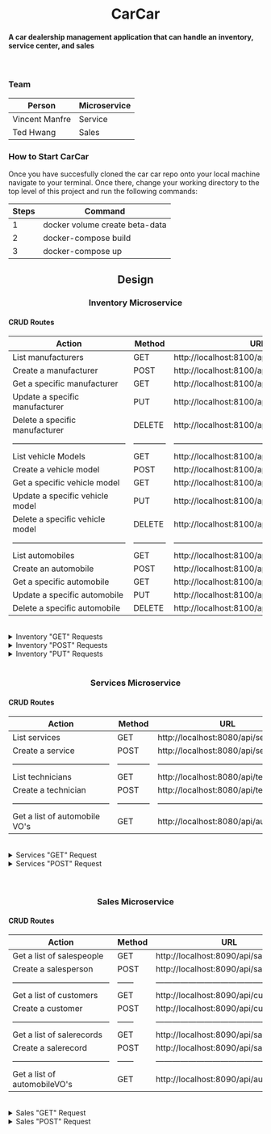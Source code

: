 <h1 style="text-align: center;">CarCar</h1>
<h4>A car dealership management application that can handle an inventory, service center, and sales </h4>

<br>

<h3>Team</h3>

| Person | Microservice |
| --- | --- |
| Vincent Manfre | Service |
| Ted Hwang | Sales |

<h3>How to Start CarCar</h3>
<p>Once you have succesfully cloned the car car repo onto your local machine navigate
to your terminal. Once there, change your working directory to the top level of this
project and run the following commands:</p>

| Steps | Command |
| --- | --- |
| 1 | docker volume create beta-data |
| 2 | docker-compose build |
| 3 | docker-compose up |

<h2 style="text-align: center;">Design</h2>



<h3 style="text-align:center;">Inventory Microservice</h3>

<h4>CRUD Routes</h4>

| Action | Method | URL |
| --- | --- | --- |
| List manufacturers | GET | http://localhost:8100/api/manufacturers/ |
| Create a manufacturer | POST | http://localhost:8100/api/manufacturers/ |
| Get a specific manufacturer | GET | http://localhost:8100/api/manufacturers/:id/ |
| Update a specific manufacturer | PUT | http://localhost:8100/api/manufacturers/:id/ |
| Delete a specific manufacturer | DELETE | http://localhost:8100/api/manufacturers/:id/
| ——————————————  | ————  | ———————————————————— |
| List vehicle Models | GET | http://localhost:8100/api/models/ |
| Create a vehicle model | POST | http://localhost:8100/api/models/ |
| Get a specific vehicle model | GET | 	http://localhost:8100/api/models/:id/ |
| Update a specific vehicle model | PUT | http://localhost:8100/api/models/:id/ |
| Delete a specific vehicle model | DELETE | http://localhost:8100/api/models/:id/
| ——————————————  | ————  | ———————————————————— |
| List automobiles | GET | http://localhost:8100/api/automobiles/|
| Create an automobile | POST | http://localhost:8100/api/automobiles/ |
| Get a specific automobile | GET | http://localhost:8100/api/automobiles/:vin/ |
| Update a specific automobile | PUT | http://localhost:8100/api/automobiles/:vin/ |
| Delete a specific automobile | DELETE | http://localhost:8100/api/automobiles/:vin/ |

<br />

<details>
    <summary>Inventory "GET" Requests</summary>
<br>
<h4>List Manufacturers</h4>

    {
        "manufacturers": [
            {
                "href": "/api/manufacturers/1/",
                "id": 1,
                "name": "Toyota"
            },
            {
                "href": "/api/manufacturers/2/",
                "id": 2,
                "name": "Hyundai"
            },
            {
                "href": "/api/manufacturers/3/",
                "id": 3,
                "name": "Audi"
            },
        ]
    }

<h4>Get a specific manufacturer</h4>

    {
	"href": "/api/manufacturers/1/",
	"id": 1,
	"name": "Toyota"
    }

<h4>List vehicle models</h4>

    {
        "models": [
            {
                "href": "/api/models/1/",
                "id": 1,
                "name": "Prius ",
                "picture_url": "https://media.ed.edmunds-media.com/toyota/prius/2019/ot/2019_toyota_prius_actf34_ot_100819_717.jpg",
                "manufacturer": {
                    "href": "/api/manufacturers/1/",
                    "id": 1,
                    "name": "Toyota"
                }
            },
            {
                "href": "/api/models/2/",
                "id": 2,
                "name": "Camry",
                "picture_url": "https://cdn.motor1.com/images/mgl/eooKq8/s1/2023-toyota-camry-hybrid-nightshade-special-edition.jpg",
                "manufacturer": {
                    "href": "/api/manufacturers/1/",
                    "id": 1,
                    "name": "Toyota"
                }
            },
            {
                "href": "/api/models/3/",
                "id": 3,
                "name": "CHR",
                "picture_url": "https://www.ihwanburhan.com/wp-content/uploads/2021/03/2023-Toyota-CHR-Exterior-1024x498.png",
                "manufacturer": {
                    "href": "/api/manufacturers/1/",
                    "id": 1,
                    "name": "Toyota"
                }
            },
        ]
    }

<h4>Get a specific vehicle model</h4>

    {
        "href": "/api/models/1/",
        "id": 1,
        "name": "Prius ",
        "picture_url": "https://media.ed.edmunds-media.com/toyota/prius/2019/ot/2019_toyota_prius_actf34_ot_100819_717.jpg",
        "manufacturer": {
            "href": "/api/manufacturers/1/",
            "id": 1,
            "name": "Toyota"
        }
    }

<h4>List automobiles</h4>

    {
        "autos": [
            {
                "href": "/api/automobiles/1G1AF1F57A7194000/",
                "id": 1,
                "color": "White",
                "year": 2022,
                "vin": "1G1AF1F57A7194000",
                "model": {
                    "href": "/api/models/1/",
                    "id": 1,
                    "name": "Prius ",
                    "picture_url": "https://media.ed.edmunds-media.com/toyota/prius/2019/ot/2019_toyota_prius_actf34_ot_100819_717.jpg",
                    "manufacturer": {
                        "href": "/api/manufacturers/1/",
                        "id": 1,
                        "name": "Toyota"
                    }
                }
            },
            {
                "href": "/api/automobiles/1G1AF1F57A7194001/",
                "id": 2,
                "color": "Yellow",
                "year": 2022,
                "vin": "1G1AF1F57A7194001",
                "model": {
                    "href": "/api/models/2/",
                    "id": 2,
                    "name": "Camry",
                    "picture_url": "https://cdn.motor1.com/images/mgl/eooKq8/s1/2023-toyota-camry-hybrid-nightshade-special-edition.jpg",
                    "manufacturer": {
                        "href": "/api/manufacturers/1/",
                        "id": 1,
                        "name": "Toyota"
                    }
                }
            },
        ]
    }

<h4>Get a specific automobile</h4>

    {
        "href": "/api/automobiles/1G1AF1F57A7194000/",
        "id": 1,
        "color": "White",
        "year": 2022,
        "vin": "1G1AF1F57A7194000",
        "model": {
            "href": "/api/models/1/",
            "id": 1,
            "name": "Prius ",
            "picture_url": "https://media.ed.edmunds-media.com/toyota/prius/2019/ot/2019_toyota_prius_actf34_ot_100819_717.jpg",
            "manufacturer": {
                "href": "/api/manufacturers/1/",
                "id": 1,
                "name": "Toyota"
            }
        }
    }

</details>

<details>
    <summary>Inventory "POST" Requests</summary>
<br>
<h4>Create a manufacturer</h4>
<h5>JSON Body</h5>

    {
        "name": "BMW"
    }

<h5>JSON Response</h5>

    {
        "href": "/api/manufacturers/5/",
        "id": 5,
        "name": "BMW"
    }

<h4>Create a specific vehicle model</h5>
<h5>JSON Body</h5>

    {
        "name": "Prius Prime",
        "picture_url": "https://autonxt.net/wp-content/uploads/2016/10/autocontentexp.comwp-contentuploads2016102017-Toyota-Prius-Prime-OEM27-915e717b507cb0c0b170c8e37fa3b0f439c22db1.jpg",
        "manufacturer_id": 2
    }

<h5>JSON Response</h5>

    {
        "href": "/api/models/1/",
        "id": 1,
        "name": "Prius Prime",
        "picture_url": "https://autonxt.net/wp-content/uploads/2016/10/autocontentexp.comwp-contentuploads2016102017-Toyota-Prius-Prime-OEM27-915e717b507cb0c0b170c8e37fa3b0f439c22db1.jpg",
        "manufacturer": {
            "href": "/api/manufacturers/2/",
            "id": 2,
            "name": "Toyota"
        }
    }

<h4>Create an automobile</h5>
<h5>JSON Body</h5>

    {
        "color": "White",
        "year": 2022,
        "vin": "1C3CC5FB2AN12024",
        "model_id": 1
    }

<h5>JSON Response</h5>

    {
        "href": "/api/automobiles/1C3CC5FB2AN12024/",
        "id": 38,
        "color": "White",
        "year": 2022,
        "vin": "1C3CC5FB2AN12024",
        "model": {
            "href": "/api/models/1/",
            "id": 1,
            "name": "Prius Prime",
            "picture_url": "https://autonxt.net/wp-content/uploads/2016/10/autocontentexp.comwp-contentuploads2016102017-Toyota-Prius-Prime-OEM27-915e717b507cb0c0b170c8e37fa3b0f439c22db1.jpg",
            "manufacturer": {
                "href": "/api/manufacturers/2/",
                "id": 2,
                "name": "Toyota"
            }
        }
    }
</details>

<details>
    <summary>Inventory "PUT" Requests</summary>
<br>
<h4>Update a specific manufacturer</h4>
<h5>JSON Body</h5>

    {
        "name": "Chrysler"
    }

<h5>JSON Response</h5>

    {
        "href": "/api/manufacturers/1/",
        "id": 1,
        "name": "Chrysler"
    }

<h4>Update a specific vehicle model</h4>
<h5>JSON Body</h5>

    {
        "name": "Sebring",
        "picture_url": "https://upload.wikimedia.org/wikipedia/commons/thumb/7/71/Chrysler_Sebring_front_20090302.jpg/320px-Chrysler_Sebring_front_20090302.jpg"
    }

<h5>JSON Response</h5>

    {
        "href": "/api/models/1/",
        "id": 1,
        "name": "Sebring",
        "picture_url": "https://upload.wikimedia.org/wikipedia/commons/thumb/7/71/Chrysler_Sebring_front_20090302.jpg/320px-Chrysler_Sebring_front_20090302.jpg",
        "manufacturer": {
            "href": "/api/manufacturers/1/",
            "id": 1,
            "name": "Daimler-Chrysler"
        }
    }

<h4>Update a specific automobile</h4>
<h5>JSON Body</h5>

    {
        "color": "white",
        "year": 2022
    }

<h5>JSON Response</h5>

    {
        "href": "/api/automobiles/1G1AF1F57A7194000/",
        "id": 1,
        "color": "white",
        "year": "2022",
        "vin": "1G1AF1F57A7194000",
        "model": {
            "href": "/api/models/1/",
            "id": 1,
            "name": "Prius ",
            "picture_url": "https://media.ed.edmunds-media.com/toyota/prius/2019/ot/2019_toyota_prius_actf34_ot_100819_717.jpg",
            "manufacturer": {
                "href": "/api/manufacturers/1/",
                "id": 1,
                "name": "Toyota"
            }
        }
    }

</details>

<br />

<h3 style="text-align:center;">Services Microservice</h3>

<h4>CRUD Routes</h4>

| Action | Method | URL |
| --- | --- | --- |
| List services | GET | http://localhost:8080/api/services |
| Create a service | POST | http://localhost:8080/api/services/ |
| ————————————  | ————  | ———————————————— |
| List technicians | GET | http://localhost:8080/api/technician/ |
| Create a technician | POST | http://localhost:8080/api/technician/ |
| ———————————— | ————  | ———————————————— |
| Get a list of automobile VO's | GET | http://localhost:8080/api/autos/ |

<br />

<details>
    <summary>Services "GET" Request</summary>
<br>

<h4>List services</h4>

    {
        "Appointments": [
            {
                "vin": "1G1AF1F57A7194000",
                "owner_name": "Bill Horst",
                "reason": "Car Broke Down",
                "date": "2023-03-17T02:29:00+00:00",
                "time": "2023-03-17T02:29:00+00:00",
                "technician": {
                    "name": "Josh Elder",
                    "employee_number": 12312,
                    "id": 1
                },
                "cancelled": true,
                "completed": false,
                "id": 1
            }
        ]
    }

<h4>List technicians</h4>

    {
        "Technicians": [
            {
                "name": "Josh Elder",
                "employee_number": 12312,
                "id": 1
            }
        ]
    }

<h4>Get a list of automobile value objects</h4>

    {
        "automobiles": [
            {
                "color": "White",
                "year": 2022,
                "vin": "1G1AF1F57A7194000",
                "import_href": "/api/automobiles/1G1AF1F57A7194000/"
            },
            {
                "color": "Yellow",
                "year": 2022,
                "vin": "1G1AF1F57A7194001",
                "import_href": "/api/automobiles/1G1AF1F57A7194001/"
            },
            {
                "color": "Red",
                "year": 2022,
                "vin": "1G1AF1F57A7194003",
                "import_href": "/api/automobiles/1G1AF1F57A7194003/"
            },
        ]
    }



</details>

<details>
    <summary>Services "POST" Request</summary>
<br>

<h4>Create a service</h4>
<h5>JSON Body</h5>

    {
        "vin": "1C3CC5FB2AN12023",
        "owner_name": "Bill Horst",
        "reason": "Oil Change",
        "date": "2010-12-01 08:15",
        "time": "2010-12-01 08:15",
        "technician": 1
    }

<h5>JSON Response</h5>

    {
        "vin": "1C3CC5FB2AN12023",
        "owner_name": "Bill Horst",
        "reason": "Oil Change",
        "date": "2010-12-01 08:15",
        "time": "2010-12-01 08:15",
        "technician": {
            "name": "Josh Elder",
            "employee_number": 12312,
            "id": 1
        },
        "cancelled": false,
        "completed": false,
        "id": 2
    }

<h4>Create technician</h4>
<h5>JSON Body</h5>

    {
        "name": "Ted",
        "employee_number": 1231
    }

<h5>JSON Response</h5>

    {
        "name": "Ted",
        "employee_number": 1231
    }

</details>

<br />
<br />

<h3 style="text-align:center;">Sales Microservice</h3>

<h4>CRUD Routes</h4>

| Action | Method | URL |
| --- | --- | --- |
| Get a list of salespeople | GET | http://localhost:8090/api/salesperson |
| Create a salesperson | POST | http://localhost:8090/api/salesperson/ |
| ———————————— | ——  | ————————————————— |
| Get a list of customers | GET | http://localhost:8090/api/customers |
| Create a customer | POST | http://localhost:8090/api/customers/ |
| ———————————— | ——  | ————————————————— |
| Get a list of salerecords | GET | http://localhost:8090/api/salerecords/ |
| Create a salerecord | POST | http://localhost:8090/api/salerecords/ |
| ———————————— | ——  | ————————————————— |
| Get a list of automobileVO's | GET | http://localhost:8090/api/automobiles |

<br />

<details>
    <summary>Sales "GET" Request</summary>
<br>
<h4>Get a list of salespeople</h4>

    {
        "salesperson": [
            {
                "id": 1,
                "name": "Brandon Jang",
                "employee_number": 3444412
            },
            {
                "id": 2,
                "name": "Ted Hwang",
                "employee_number": 1231313
            }
        ]
    }

<h4>Get a list of customers</h4>

    {
        "customers": [
            {
                "id": 1,
                "name": "Bobby Oh",
                "address": "This is not a real address",
                "phone_number": "1234567891"
            },
            {
                "id": 2,
                "name": "Andrew Neeme",
                "address": "This is not a real address",
                "phone_number": "1234567890"
            },
        ]
    }

<h4>Get a list of salerecords</h4>

    {
        "Salerecords": [
            {
                "id": 1,
                "automobile": {
                    "vin": "1C3CC5FB2AN12014"
                },
                "salesperson": {
                    "id": 1,
                    "name": "Ted Hwang",
                    "employee_number": 123456
                },
                "customer": {
                    "id": 1,
                    "name": "Bobby Oh",
                    "address": "This is not a real address",
                    "phone_number": "1234567891"
                },
                "sales_price": 28000
            },
            {
                "id": 2,
                "automobile": {
                    "vin": "1C3CC5FB2AN12015"
                },
                "salesperson": {
                    "id": 2,
                    "name": "Billy Jr",
                    "employee_number": 308550
                },
                "customer": {
                    "id": 1,
                    "name": "Bobby Oh",
                    "address": "This is not a real address",
                    "phone_number": "1234567891"
                },
                "sales_price": 28000
            },
        ]
    }

<h4>Get a list of automobile value objects</h4>

    {
        "automobileVOs": [
            {
                "vin": "1G1AF1F57A7194001"
            },
            {
                "vin": "1G1AF1F57A7194003"
            },
        ]
    }

</details>

<details>
    <summary>Sales "POST" Request</summary>
<br>
<h4>Create a salesperson</h4>
<h5>JSON Body</h5>

    {
        "name": "Ted Hwang",
        "employee_number": 1231313
    }

<h5>JSON Response</h5>

    {
        "id": 2,
        "name": "Ted Hwang",
        "employee_number": 1231313
    }

<h4>Create a customer</h4>
<h5>JSON Body</h5>

    {
        "name": "Rock Rock",
        "address": "Fake",
        "phone_number": 1230001234
    }

<h5>JSON Response</h5>

    {
        "id": 1,
        "name": "Rock Rock",
        "address": "Fake",
        "phone_number": 1230001234
    }

<h4>Create a salerecord</h4>
<h5>JSON Body</h5>

    {
        "automobile": "1G1AF1F57A7194000",
        "salesperson": 1,
        "customer": 1,
        "sales_price": 28000
    }

<h5>JSON Response</h5>

    {
        "id": 1,
        "automobile": {
            "vin": "1G1AF1F57A7194000"
        },
        "salesperson": {
            "id": 1,
            "name": "Brandon Jang",
            "employee_number": 3444412
        },
        "customer": {
            "id": 1,
            "name": "Rock Rock",
            "address": "Fake",
            "phone_number": "1230001234"
        },
        "sales_price": 28000
    }

</details>
